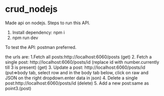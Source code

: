 # crud_nodejs
Made api on nodejs.
Steps to run this API.
1. Install dependency: npm i
2. npm run dev

To test the API: postman preferred.

the urls are:
1.Fetch all posts:http://localhost:6060/posts (get)
2. Fetch a single post: http://localhost:6060/posts/id (replace id with number.currently till 3 is present) (get)
3. Update a post: http://localhost:6060/posts/id (put=>body tab, select row and in the body tab below, click on raw and JSON on the right dropdown.enter data in json)
4. Delete a single post:http://localhost:6060/posts/id (delete)
5. Add a new post:same as point3.(post)
